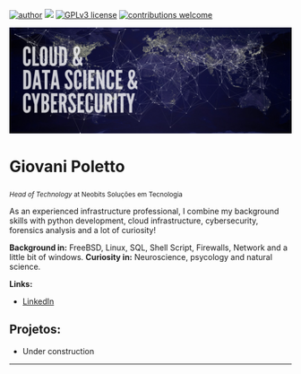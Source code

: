 [![author](https://img.shields.io/badge/author-giovanipoletto-blue)](https://www.linkedin.com/in/giovanipoletto) [![](https://img.shields.io/badge/python-3.7+-blue.svg)](https://www.python.org/downloads/release/python-365/) [![GPLv3 license](https://img.shields.io/badge/License-GPLv3-blue.svg)](http://perso.crans.org/besson/LICENSE.html) [![contributions welcome](https://img.shields.io/badge/contributions-welcome-brightgreen.svg?style=flat)](https://github.com/giovanivpoletto/Data_Science_With_Python/issues)

<p align="center">
  <img src="bannertech.png" >
</p>

# Giovani Poletto
<sub>*Head of Technology* at Neobits Soluções em Tecnologia</sub>

As an experienced infrastructure professional, I combine my background skills with python development, cloud infrastructure, cybersecurity, forensics analysis and a lot of curiosity!

**Background in:** FreeBSD, Linux, SQL, Shell Script, Firewalls, Network and a little bit of windows.
**Curiosity in:** Neuroscience, psycology and natural science.

**Links:**
* [LinkedIn](https://www.linkedin.com/in/giovanipoletto)



## Projetos:
* Under construction

---

